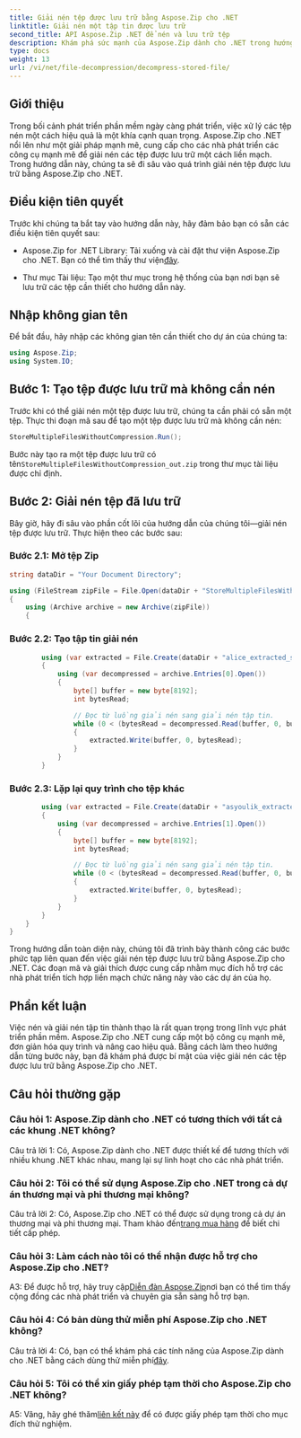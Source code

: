 ```yaml
---
title: Giải nén tệp được lưu trữ bằng Aspose.Zip cho .NET
linktitle: Giải nén một tập tin được lưu trữ
second_title: API Aspose.Zip .NET để nén và lưu trữ tệp
description: Khám phá sức mạnh của Aspose.Zip dành cho .NET trong hướng dẫn từng bước này về cách giải nén các tệp được lưu trữ. Nâng cao kỹ năng phát triển phần mềm của bạn bằng giải pháp mạnh mẽ để xử lý tệp hiệu quả.
type: docs
weight: 13
url: /vi/net/file-decompression/decompress-stored-file/
---
```

## Giới thiệu

Trong bối cảnh phát triển phần mềm ngày càng phát triển, việc xử lý các tệp nén một cách hiệu quả là một khía cạnh quan trọng. Aspose.Zip cho .NET nổi lên như một giải pháp mạnh mẽ, cung cấp cho các nhà phát triển các công cụ mạnh mẽ để giải nén các tệp được lưu trữ một cách liền mạch. Trong hướng dẫn này, chúng ta sẽ đi sâu vào quá trình giải nén tệp được lưu trữ bằng Aspose.Zip cho .NET.

## Điều kiện tiên quyết

Trước khi chúng ta bắt tay vào hướng dẫn này, hãy đảm bảo bạn có sẵn các điều kiện tiên quyết sau:

- Aspose.Zip for .NET Library: Tải xuống và cài đặt thư viện Aspose.Zip cho .NET. Bạn có thể tìm thấy thư viện[đây](https://releases.aspose.com/zip/net/).

- Thư mục Tài liệu: Tạo một thư mục trong hệ thống của bạn nơi bạn sẽ lưu trữ các tệp cần thiết cho hướng dẫn này.

## Nhập không gian tên

Để bắt đầu, hãy nhập các không gian tên cần thiết cho dự án của chúng ta:

```csharp
using Aspose.Zip;
using System.IO;
```

## Bước 1: Tạo tệp được lưu trữ mà không cần nén

Trước khi có thể giải nén một tệp được lưu trữ, chúng ta cần phải có sẵn một tệp. Thực thi đoạn mã sau để tạo một tệp được lưu trữ mà không cần nén:

```csharp
StoreMultipleFilesWithoutCompression.Run();
```

 Bước này tạo ra một tệp được lưu trữ có tên`StoreMultipleFilesWithoutCompression_out.zip` trong thư mục tài liệu được chỉ định.

## Bước 2: Giải nén tệp đã lưu trữ

Bây giờ, hãy đi sâu vào phần cốt lõi của hướng dẫn của chúng tôi—giải nén tệp được lưu trữ. Thực hiện theo các bước sau:

### Bước 2.1: Mở tệp Zip

```csharp
string dataDir = "Your Document Directory";

using (FileStream zipFile = File.Open(dataDir + "StoreMultipleFilesWithoutCompression_out.zip", FileMode.Open))
{
    using (Archive archive = new Archive(zipFile))
    {
```

### Bước 2.2: Tạo tập tin giải nén

```csharp
        using (var extracted = File.Create(dataDir + "alice_extracted_store_out.txt"))
        {
            using (var decompressed = archive.Entries[0].Open())
            {
                byte[] buffer = new byte[8192];
                int bytesRead;

                // Đọc từ luồng giải nén sang giải nén tập tin.
                while (0 < (bytesRead = decompressed.Read(buffer, 0, buffer.Length)))
                {
                    extracted.Write(buffer, 0, bytesRead);
                }
            }
        }
```

### Bước 2.3: Lặp lại quy trình cho tệp khác

```csharp
        using (var extracted = File.Create(dataDir + "asyoulik_extracted_store_out.txt"))
        {
            using (var decompressed = archive.Entries[1].Open())
            {
                byte[] buffer = new byte[8192];
                int bytesRead;

                // Đọc từ luồng giải nén sang giải nén tập tin.
                while (0 < (bytesRead = decompressed.Read(buffer, 0, buffer.Length)))
                {
                    extracted.Write(buffer, 0, bytesRead);
                }
            }
        }
    }
}
```

Trong hướng dẫn toàn diện này, chúng tôi đã trình bày thành công các bước phức tạp liên quan đến việc giải nén tệp được lưu trữ bằng Aspose.Zip cho .NET. Các đoạn mã và giải thích được cung cấp nhằm mục đích hỗ trợ các nhà phát triển tích hợp liền mạch chức năng này vào các dự án của họ.

## Phần kết luận

Việc nén và giải nén tập tin thành thạo là rất quan trọng trong lĩnh vực phát triển phần mềm. Aspose.Zip cho .NET cung cấp một bộ công cụ mạnh mẽ, đơn giản hóa quy trình và nâng cao hiệu quả. Bằng cách làm theo hướng dẫn từng bước này, bạn đã khám phá được bí mật của việc giải nén các tệp được lưu trữ bằng Aspose.Zip cho .NET.

## Câu hỏi thường gặp

### Câu hỏi 1: Aspose.Zip dành cho .NET có tương thích với tất cả các khung .NET không?

Câu trả lời 1: Có, Aspose.Zip dành cho .NET được thiết kế để tương thích với nhiều khung .NET khác nhau, mang lại sự linh hoạt cho các nhà phát triển.

### Câu hỏi 2: Tôi có thể sử dụng Aspose.Zip cho .NET trong cả dự án thương mại và phi thương mại không?

 Câu trả lời 2: Có, Aspose.Zip cho .NET có thể được sử dụng trong cả dự án thương mại và phi thương mại. Tham khảo đến[trang mua hàng](https://purchase.aspose.com/buy) để biết chi tiết cấp phép.

### Câu hỏi 3: Làm cách nào tôi có thể nhận được hỗ trợ cho Aspose.Zip cho .NET?

 A3: Để được hỗ trợ, hãy truy cập[Diễn đàn Aspose.Zip](https://forum.aspose.com/c/zip/37)nơi bạn có thể tìm thấy cộng đồng các nhà phát triển và chuyên gia sẵn sàng hỗ trợ bạn.

### Câu hỏi 4: Có bản dùng thử miễn phí Aspose.Zip cho .NET không?

 Câu trả lời 4: Có, bạn có thể khám phá các tính năng của Aspose.Zip dành cho .NET bằng cách dùng thử miễn phí[đây](https://releases.aspose.com/).

### Câu hỏi 5: Tôi có thể xin giấy phép tạm thời cho Aspose.Zip cho .NET không?

 A5: Vâng, hãy ghé thăm[liên kết này](https://purchase.aspose.com/temporary-license/) để có được giấy phép tạm thời cho mục đích thử nghiệm.